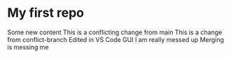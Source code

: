 # My first repo
Some new content
This is a conflicting change from main
This is a change from conflict-branch
Edited in VS Code GUI
I am really messed up
Merging is messing me
